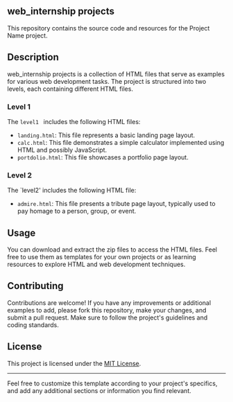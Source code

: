 
## web_internship projects

This repository contains the source code and resources for the Project Name project.

## Description

web_internship projects is a collection of HTML files that serve as examples for various web development tasks. The project is structured into two levels, each containing different HTML files.

### Level 1

The `level1 ` includes the following HTML files:

- `landing.html`: This file represents a basic landing page layout.
- `calc.html`: This file demonstrates a simple calculator implemented using HTML and possibly JavaScript.
- `portdolio.html`: This file showcases a portfolio page layout.

### Level 2

The `level2' includes the following HTML file:

- `admire.html`: This file presents a tribute page layout, typically used to pay homage to a person, group, or event.

## Usage

You can download and extract the zip files to access the HTML files. Feel free to use them as templates for your own projects or as learning resources to explore HTML and web development techniques.

## Contributing

Contributions are welcome! If you have any improvements or additional examples to add, please fork this repository, make your changes, and submit a pull request. Make sure to follow the project's guidelines and coding standards.

## License

This project is licensed under the [MIT License](LICENSE).

---

Feel free to customize this template according to your project's specifics, and add any additional sections or information you find relevant.
